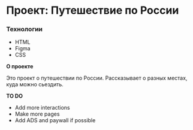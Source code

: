 # Проект: Путешествие по России

### Технологии
* HTML
* Figma
* CSS

**О проекте**

Это проект о путешествии по России.
Рассказывает о разных местах, куда можно сьездить.

**TO DO**
* Add more interactions
* Make more pages
* Add ADS and paywall if possible
